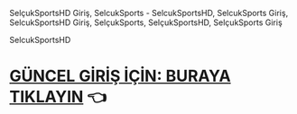SelçukSportsHD Giriş, SelcukSports - SelcukSportsHD, SelcukSports Giriş, SelcukSportsHD Giriş, SelçukSports, SelçukSportsHD, SelçukSports Giriş

SelcukSportsHD
# <a href="[[https://www.youtube.com/watch?v=xrhr5u_93Kw](https://new.c.mi.com/global/post/1681804/Selcuksportshd_Justin_tv_Canl%C4%B1_ma%C3%A7_izle_Taraftariu)]" target="_blank" class="Selcuksportshd">GÜNCEL GİRİŞ İÇİN: BURAYA TIKLAYIN</a> 👈
